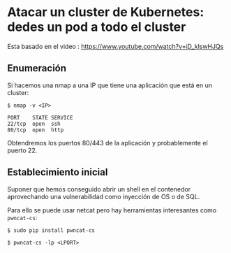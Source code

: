# Atacar un cluster de Kubernetes: dedes un pod a todo el cluster


 Esta basado en el video : https://www.youtube.com/watch?v=iD_klswHJQs


## Enumeración 

Si hacemos una nmap a una IP que tiene una aplicación que está en un cluster:

```console
$ nmap -v <IP>

PORT    STATE SERVICE
22/tcp  open  ssh
80/tcp  open  http

```
Obtendremos los puertos 80/443 de la aplicación y probablemente el puerto 22.

## Establecimiento inicial

Suponer que hemos conseguido abrir un shell en el contenedor aprovechando una vulnerabilidad como inyección de OS o de SQL.

Para ello se puede usar netcat pero hay herramientas interesantes como `pwncat-cs`:
```console
$ sudo pip install pwncat-cs

$ pwncat-cs -lp <LPORT>
```







